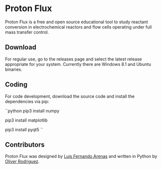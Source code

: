 # Proton Flux
Proton Flux is a free and open source educational tool to study reactant conversion in electrochemical reactors and flow cells operating under full mass transfer control.

## Download
For regular use, go to the releases page and select the latest release appropriate for your system. Currently there are Windows 8.1 and Ubuntu binaries.

## Coding
For code development, download the source code and install the dependencies via pip:

``python
pip3 install numpy

pip3 install matplotlib

pip3 install pyqt5
``

## Contributors
Proton Flux was designed by [Luis Fernando Arenas](https://twitter.com/LF_Arenas) and written in Python by [Oliver Rodriguez](https://twitter.com/ol1v3r).


